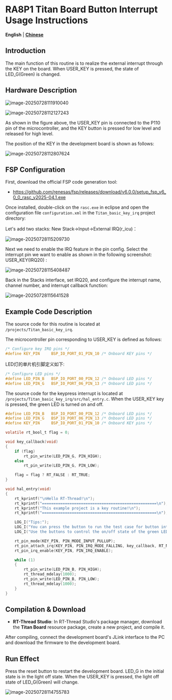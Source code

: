 # RA8P1 Titan Board Button Interrupt Usage Instructions

**English** | [**Chinese**](./README.md)

## Introduction

The main function of this routine is to realize the external interrupt through the KEY on the board. When USER_KEY is pressed, the state of LED_G(Green) is changed.

## Hardware Description

![image-20250728111910040](figures/image-20250728111910040.png)

![image-20250728112127243](figures/image-20250728112127243.png)

As shown in the figure above, the USER_KEY pin is connected to the P110 pin of the microcontroller, and the KEY button is pressed for low level and released for high level.

The position of the KEY in the development board is shown as follows:

![image-20250728112807624](figures/image-20250728112807624.png)

## FSP Configuration

First, download the official FSP code generation tool:

* https://github.com/renesas/fsp/releases/download/v6.0.0/setup_fsp_v6_0_0_rasc_v2025-04.1.exe

Once installed, double-click on the `rasc.exe` in eclipse and open the configuration file `configuration.xml` in the `Titan_basic_key_irq` project directory:

Let's add two stacks: New Stack->Input->External IRQ(r_icu)：

![image-20250728115209730](figures/image-20250728115209730.png)

Next we need to enable the IRQ feature in the pin config. Select the interrupt pin we want to enable as shown in the following screenshot: USER_KEY(IRQ20) :

![image-20250728115408487](figures/image-20250728115408487.png)

Back in the Stacks interface, set IRQ20, and configure the interrupt name, channel number, and interrupt callback function:

![image-20250728115641528](figures/image-20250728115641528.png)

## Example Code Description

The source code for this routine is located at `/projects/Titan_basic_key_irq`.

The microcontroller pin corresponding to USER_KEY is defined as follows:

```c
/* Configure key IRQ pins */
#define KEY_PIN     BSP_IO_PORT_01_PIN_10 /* Onboard KEY pins */
```

LED灯的单片机引脚定义如下:

```c
/* Configure LED pins */
#define LED_PIN_B   BSP_IO_PORT_00_PIN_12 /* Onboard LED pins */
#define LED_PIN_G   BSP_IO_PORT_06_PIN_13 /* Onboard LED pins */
```

The source code for the keypress interrupt is located at `/projects/Titan_basic_key_irq/src/hal_entry.c`. When the USER_KEY key is pressed, the green LED is turned on and off.

```c
#define LED_PIN_B   BSP_IO_PORT_00_PIN_12 /* Onboard LED pins */
#define LED_PIN_G   BSP_IO_PORT_06_PIN_13 /* Onboard LED pins */
#define KEY_PIN     BSP_IO_PORT_01_PIN_10 /* Onboard KEY pins */

volatile rt_bool_t flag = 0;

void key_callback(void)
{
    if (flag)
        rt_pin_write(LED_PIN_G, PIN_HIGH);
    else
        rt_pin_write(LED_PIN_G, PIN_LOW);

    flag = flag ? RT_FALSE : RT_TRUE;
}

void hal_entry(void)
{
    rt_kprintf("\nHello RT-Thread!\n");
    rt_kprintf("==================================================\n");
    rt_kprintf("This example project is a key routine!\n");
    rt_kprintf("==================================================\n");

    LOG_I("Tips:");
    LOG_I("You can press the button to run the test case for button interruption.");
    LOG_I("Use the buttons to control the on/off state of the green LED.");

    rt_pin_mode(KEY_PIN, PIN_MODE_INPUT_PULLUP);
    rt_pin_attach_irq(KEY_PIN, PIN_IRQ_MODE_FALLING, key_callback, RT_NULL);
    rt_pin_irq_enable(KEY_PIN, PIN_IRQ_ENABLE);

    while (1)
    {
        rt_pin_write(LED_PIN_B, PIN_HIGH);
        rt_thread_mdelay(1000);
        rt_pin_write(LED_PIN_B, PIN_LOW);
        rt_thread_mdelay(1000);
    }
}
```

## Compilation & Download

* **RT-Thread Studio**: In RT-Thread Studio's package manager, download the **Titan Board** resource package, create a new project, and compile it.

After compiling, connect the development board's JLink interface to the PC and download the firmware to the development board.

## Run Effect

Press the reset button to restart the development board. LED_G in the initial state is in the light off state. When the USER_KEY is pressed, the light off state of LED_G(Green) will change.

![image-20250728114755783](figures/image-20250728114755783.png)